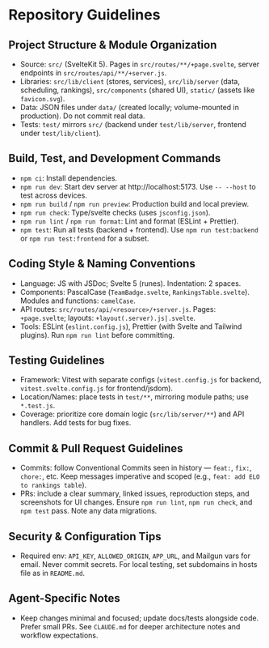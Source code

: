# Repository Guidelines

## Project Structure & Module Organization

- Source: `src/` (SvelteKit 5). Pages in `src/routes/**/+page.svelte`, server endpoints in `src/routes/api/**/+server.js`.
- Libraries: `src/lib/client` (stores, services), `src/lib/server` (data, scheduling, rankings), `src/components` (shared UI), `static/` (assets like `favicon.svg`).
- Data: JSON files under `data/` (created locally; volume-mounted in production). Do not commit real data.
- Tests: `test/` mirrors `src/` (backend under `test/lib/server`, frontend under `test/lib/client`).

## Build, Test, and Development Commands

- `npm ci`: Install dependencies.
- `npm run dev`: Start dev server at http://localhost:5173. Use `-- --host` to test across devices.
- `npm run build` / `npm run preview`: Production build and local preview.
- `npm run check`: Type/svelte checks (uses `jsconfig.json`).
- `npm run lint` / `npm run format`: Lint and format (ESLint + Prettier).
- `npm test`: Run all tests (backend + frontend). Use `npm run test:backend` or `npm run test:frontend` for a subset.

## Coding Style & Naming Conventions

- Language: JS with JSDoc; Svelte 5 (runes). Indentation: 2 spaces.
- Components: PascalCase (`TeamBadge.svelte`, `RankingsTable.svelte`). Modules and functions: `camelCase`.
- API routes: `src/routes/api/<resource>/+server.js`. Pages: `+page.svelte`; layouts: `+layout(.server).js|.svelte`.
- Tools: ESLint (`eslint.config.js`), Prettier (with Svelte and Tailwind plugins). Run `npm run lint` before committing.

## Testing Guidelines

- Framework: Vitest with separate configs (`vitest.config.js` for backend, `vitest.svelte.config.js` for frontend/jsdom).
- Location/Names: place tests in `test/**`, mirroring module paths; use `*.test.js`.
- Coverage: prioritize core domain logic (`src/lib/server/**`) and API handlers. Add tests for bug fixes.

## Commit & Pull Request Guidelines

- Commits: follow Conventional Commits seen in history — `feat:`, `fix:`, `chore:`, etc. Keep messages imperative and scoped (e.g., `feat: add ELO to rankings table`).
- PRs: include a clear summary, linked issues, reproduction steps, and screenshots for UI changes. Ensure `npm run lint`, `npm run check`, and `npm test` pass. Note any data migrations.

## Security & Configuration Tips

- Required env: `API_KEY`, `ALLOWED_ORIGIN`, `APP_URL`, and Mailgun vars for email. Never commit secrets. For local testing, set subdomains in hosts file as in `README.md`.

## Agent-Specific Notes

- Keep changes minimal and focused; update docs/tests alongside code. Prefer small PRs. See `CLAUDE.md` for deeper architecture notes and workflow expectations.
